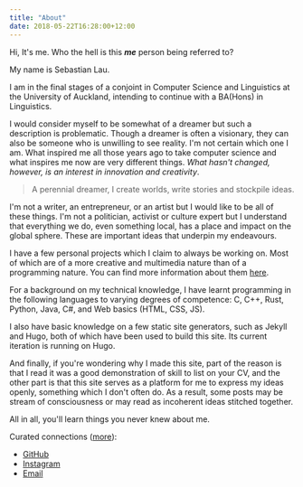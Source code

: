 ```yaml
---
title: "About"
date: 2018-05-22T16:28:00+12:00
---
```


Hi, It's me. Who the hell is this ___me___ person being referred to?

My name is Sebastian Lau.

I am in the final stages of a conjoint in Computer Science and Linguistics at the University of Auckland, intending to continue with a BA(Hons) in Linguistics. 

I would consider myself to be somewhat of a dreamer but such a description is problematic. Though a dreamer is often a visionary, they can also be someone who is unwilling to see reality. I'm not certain which one I am. What inspired me all those years ago to take computer science and what inspires me now are very different things. *What hasn't changed, however, is an interest in innovation and creativity*.

<!-- My <sup>\*NEW\*</sup> tagline: -->

> A perennial dreamer, I create worlds, write stories and stockpile ideas.

I'm not a writer, an entrepreneur, or an artist but I would like to be all of these things. I'm not a politician, activist or culture expert but I understand that everything we do, even something local, has a place and impact on the global sphere. These are important ideas that underpin my endeavours.

I have a few personal projects which I claim to always be working on. Most of which are of a more creative and multimedia nature than of a programming nature. You can find more information about them [here](../tags/projects).

For a background on my technical knowledge, I have learnt programming in the following languages to varying degrees of competence: C, C++, Rust, Python, Java, C#, and Web basics (HTML, CSS, JS).

I also have basic knowledge on a few static site generators, such as Jekyll and Hugo, both of which have been used to build this site. Its current iteration is running on Hugo.

And finally, if you're wondering why I made this site, part of the reason is that I read it was a good demonstration of skill to list on your CV, and the other part is that this site serves as a platform for me to express my ideas openly, something which I don't often do. As a result, some posts may be stream of consciousness or may read as incoherent ideas stitched together.

All in all, you'll learn things you never knew about me.

<!-- > `NB:` Apologies, this section is in serious need of a rewrite, so for the moment, I've stripped it back. If you need to know more or contact me, there are links below. -->

<!-- Brainstorming:

- I have always wanted to start up a company "to change the world".
- I have always had vivid dreams and ideas that I had the burning desire to realise, but never the means to
- I care about the world, about social issues, about peace and political stability
- [Rewrite] I take naps, read Wikipedia articles, and occasionally write stories.
- I am always working on secret projects, some of which are related to programming. Most are about exploring my ideas.
- Lots of my concepts, ideas and plans are lost to the clearing of my short term memory because I refused to write them down out of fear of theft and out of seeking perfection even with incomplete ideas.
- My programming experience includes C, C++, C#, Rust, Python, Java, and web basics (HTML, CSS, JS). Greatest experience is with C++ (high school club) and Python (first stage uni courses). My preferred programming paradigm is a mix of OOP and functional.
- I have experience with two static website generators: Jekyll with which I created an earlier version of this site, and Hugo with which this version of this site is created. Though my experience is very basic, I am interested in learning more about Hugo, especially as I intend to develop this site further. -->

<!-- I write stories, intend to start a company and occasionally take decent photographs. -->

<!-- I write stories, stream games and occasionally take decent photographs. -->

<!-- I occasionally write stories, take naps, and stream games. -->

<!-- I have quite a few personal projects that I'm working on at various times. They cover various areas such as operating systems, worldbuilding, card games, and constructed languages. None of them are complete, you can see posts on any of them [here](/tags/projects). -->

<!-- I am working on my worldbuilding project titled _New Horizons_. New Horizons is about the stories of individuals, their struggles and tribulations. It aims to capture the stories of life rather than stories as presented in television and film. See the [announcement](/posts/new-horizons). -->

<!-- My tentatively titled company _The Dreamers Club_ is currently on-hold. This is because I both lack the expertise required for many of my aspirations and am uncertain about how to launch the company. See its [mission](#). -->

<!-- My tentatively titled company _The Dreamers Club_ is currently on-hold. This is because I both lack the expertise required for many of my aspirations and am uncertain about how to launch the company. See its [mission](/posts/the-dreamers-club). -->

<!-- To any interested party, I have experience with a few programming languages acquired through various activities. C++ was my first language and acquired through a high school club and participation in informatics. Although Rust has been a long-time interest, it has often been neglected in lieu of C, Python and Java which I am required to use for university courses. -->

<!-- I should mention Jekyll and Hugo, two static site frameworks which I have used for my personal website. Jekyll was used for a previous version of this site whereas Hugo is currently powering this website. -->

<!-- The purpose of this site is to share things that I consider personal and would normally not share, such as my stories, ideas, thoughts and hobbies as well as completely random things. -->

<!-- As I am normally reserved with my words, I will be more open and direct with the content on this site, and it will often be in a stream of consciousness. However, you may notice when my itchy editing finger has meddled with the content. -->

<!-- Thank you and hopefully I :eye: you around my site. -->

<!-- <u>Resume available on request.</u> <sub>(This is not a link. Email me.)</sub> -->
<!-- [Resume](/docs/2019-01-23-resume-part-time.pdf) && [Cover Letter]() -->

Curated connections ([more](https://linktr.ee/sebastianlau)):

<!-- * [GitLab](https://gitlab.com/sebastianlau) projects are private. -->
* [GitHub](https://github.com/le-bananafish)
* [Instagram](https://instagram.com/sebastianlau25)
* [Email](mailto:sebastianlauofficial@gmail.com)
<!-- * [Twitch](https://twitch.tv/bananafishrwx) -->

<!-- Inquiries are always welcome. Please _do not_ contact my _phone number_ unless you are an employer. -->

<!-- > Why change something that isn't broken? _Because I want to_, and things that _aren't broken_ are __boring__. -->